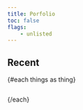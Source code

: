 ```yaml
---
title: Porfolio
toc: false
flags:
	- unlisted
---
```


<!-- ```html -->
<script>
	import MD from "$lib/md";
  const things = [
    {
      label: 'Tranformers United',
      icon: 'https://img.icons8.com/clouds/100/code.png',
      desc: 'Implementation of Transformer Architecture in JAX',
      links: [
        ['Blog Post', 'https://github.com/sandeshkatakam/Generative-Models-in-JAX'],
        ['Source Code', 'https://github.com/sandeshkatakam/Transformers-United']
      ]
    },
    {
      label: 'Generative Models in JAX',
      icon: 'https://img.icons8.com/clouds/100/code.png',
      desc: 'Implementations of generative models in JAX framework',
      links: [
        ['Blog Post', 'https://github.com/sandeshkatakam/Generative-Models-in-JAX'],
        ['Source Code', 'https://github.com/sandeshkatakam/Generative-Models-in-JAX']
      ]
    },
    {
      label: 'SpinningUp RL in Julia',
      icon: 'https://img.icons8.com/clouds/100/code.png',
      desc: 'Implementation of RL Algos in Julia',
      links: [
        ['Blog Post', 'https://github.com/sandeshkatakam/Generative-Models-in-JAX'],
        ['Source Code', 'https://github.com/sandeshkatakam/SpinningUp-RL-Julia']
      ]
    },
        {
      label: 'NeuralODE for Brain Tumor Segmentation',
      icon: 'https://img.icons8.com/clouds/100/code.png',
      desc: 'Implementation of NeuralODE Model for BraTS dataset',
      links: [
        ['Blog Post', 'https://github.com/sandeshkatakam/Generative-Models-in-JAX'],
        ['Source Code', 'https://github.com/sandeshkatakam/NeuralODEs-for-brain-tumor-segmentation']
      ]
    },
    {
      label: 'Numerics.jl',
      icon: 'https://img.icons8.com/clouds/100/code.png',
      desc: 'Julia package for Scientific computing and Numerical Methods',
      links: [
        ['Blog Post', 'https://github.com/sandeshkatakam/Generative-Models-in-JAX'],
        ['Source Code', 'https://github.com/sandeshkatakam/Numerics.jl']
      ]
    },
    {
      label: 'Neural-JAX: Deep Learning Library',
      icon: 'https://img.icons8.com/clouds/100/code.png',
      desc: 'Julia package for Scientific computing and Numerical Methods',
      links: [
        ['Blog Post', 'https://github.com/sandeshkatakam/Neural-JAX'],
        ['Source Code', 'https://github.com/sandeshkatakam/Neural-JAX']
      ]
    },
    {
      label: 'ML-AlgorithmsKit Library',
      icon: 'https://img.icons8.com/clouds/100/code.png',
      desc: 'Implementation of Standard ML Algorithms from scratch',
      links: [
        ['Blog Post', 'https://github.com/sandeshkatakam/ML-AlgorithmsKit'],
        ['Source Code', 'https://github.com/sandeshkatakam/ML-AlgorithmsKit']
      ]
    },
  ]
</script>
<!-- ``` -->

## Recent

<ul>
{#each things as thing}
  <li>
    <MD.Thing {thing}/>
  </li>
{/each}
</ul>

<style>
  ul, li {
    list-style: none;
    margin: 0;
    padding: 0;
  }

  ul {
    display: flex;
    flex-direction: column;
    gap: 1em;
  }
</style>
